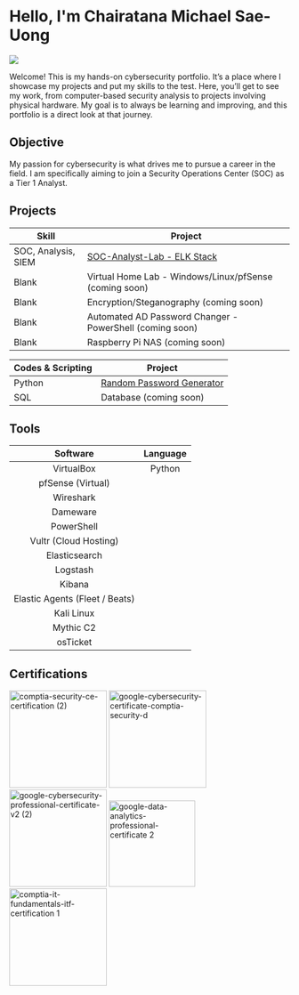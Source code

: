 # Hello, I'm Chairatana Michael Sae-Uong
<a href="https://www.linkedin.com/in/michael-sae-uong-aa0408119/"><img src="https://img.shields.io/badge/-LinkedIn-0072b1?&style=for-the-badge&logo=linkedin&logoColor=white" /></a>

Welcome! This is my hands-on cybersecurity portfolio. It’s a place where I showcase my projects and put my skills to the test. Here, you’ll get to see my work, from computer-based security analysis to projects involving physical hardware. My goal is to always be learning and improving, and this portfolio is a direct look at that journey.

## Objective

My passion for cybersecurity is what drives me to pursue a career in the field. I am specifically aiming to join a Security Operations Center (SOC) as a Tier 1 Analyst. 

## Projects

| Skill                                         | Project         |
|-----------------------------------------------|----------------------------|
| SOC, Analysis, SIEM | <a href="https://github.com/csaeuong/SOC-Analyst-Lab">SOC-Analyst-Lab - ELK Stack</a>|
| Blank | Virtual Home Lab - Windows/Linux/pfSense (coming soon)|
| Blank | Encryption/Steganography (coming soon)|
| Blank | Automated AD Password Changer - PowerShell (coming soon)|
| Blank | Raspberry Pi NAS (coming soon)|

|Codes & Scripting| Project  |
|-----------------------------------------------|----------------------------|
| Python | <a href="https://github.com/csaeuong/Python-Password-Gen"> Random Password Generator|
| SQL| Database (coming soon)|

## Tools
|Software|Language|
|:--------:|:--------:|
|VirtualBox| Python|
|pfSense (Virtual) 
| Wireshark |
| Dameware |
| PowerShell |
| Vultr (Cloud Hosting) |
| Elasticsearch|
| Logstash |
| Kibana |
| Elastic Agents (Fleet / Beats) |
| Kali Linux |
|Mythic C2 |
|osTicket |

## Certifications

<div>
<img width="175" height="175" alt="comptia-security-ce-certification (2)" src="https://github.com/user-attachments/assets/e496d182-f788-431f-ada8-1343bf1fc400" />
<img width="175" height="175" alt="google-cybersecurity-certificate-comptia-security-d" src="https://github.com/user-attachments/assets/4d578a66-e23e-4512-84e0-81b565fe4ad7" />
<img width="175" height="175" alt="google-cybersecurity-professional-certificate-v2 (2)" src="https://github.com/user-attachments/assets/2dfc5bb9-d691-4df7-9564-440ca75ebfbc" />
<img width="155" height="155" alt="google-data-analytics-professional-certificate 2" src="https://github.com/user-attachments/assets/502ddc9d-d598-4ff5-af48-36e17e3b9530" />
<img width="175" height="175" alt="comptia-it-fundamentals-itf-certification 1" src="https://github.com/user-attachments/assets/50a34a18-981c-48a0-a141-bd5b82a628b9" />



</div>
